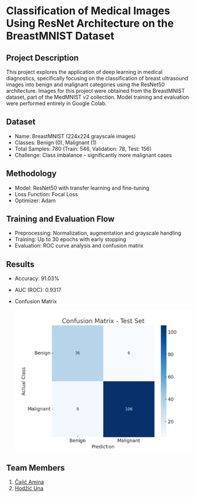 # Classification of Medical Images Using ResNet Architecture on the BreastMNIST Dataset

## Project Description

This project explores the application of deep learning in medical diagnostics, specifically focusing on the classification of breast ultrasound images into benign and malignant categories using the ResNet50 architecture. Images for this project were obtained from the BreastMNIST dataset, part of the MedMNIST v2 collection. Model training and evaluation were performed entirely in Google Colab.

## Dataset

- Name: BreastMNIST (224x224 grayscale images)
- Classes: Benign (0), Malignant (1)
- Total Samples: 780 (Train: 546, Validation: 78, Test: 156)
- Challenge: Class imbalance - significantly more malignant cases

## Methodology

- Model: ResNet50 with transfer learning and fine-tuning
- Loss Function: Focal Loss
- Optimizer: Adam

## Training and Evaluation Flow

- Preprocessing: Normalization, augmentation and grayscale handling
- Training: Up to 30 epochs with early stopping
- Evaluation: ROC curve analysis and confusion matrix 

## Results

- Accuracy: 91.03%
- AUC (ROC): 0.9317
- Confusion Matrix
  
  ![Confusion Matrix](images/confusion_matrix.png)

## Team Members
1. [Čajić Amina](https://github.com/aminacajic)
2. [Hodžić Una](https://github.com/unahodzic1)
